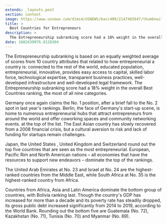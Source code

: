 ```yaml
--- 
extends: _layouts.post 
section: content 
image: https://www.usnews.com/dims4/USNEWS/bacc409/2147483647/thumbnail/1280x600/quality/85/?url=http%3A%2F%2Fmedia.beam.usnews.com%2Fe7%2F92%2F0924db4846898d5772397734380b%2Fbc18.bucket_entrepreneurship.jpg 
title: > 
  Best Countries for Entrepreneurs 
description: > 
  The Entrepreneurship subranking score had a 18% weight in the overall Best Countries ranking, the most of all nine categories.Japan, the United States , United Kingdom and Switzerland round out the top five countries that are seen as the most entrepreneurial.24 are the highest-ranked countries from the Middle East, while South Africa at No.35 is the highest-ranked country from Africa.Countries from Africa, Asia and Latin America dominate the bottom group of countries, with Bolivia ranking last. 
date: 1602439976.8128304 
--- 
```

The Entrepreneurship subranking is based on an equally weighted average of scores from 10 country attributes that related to how entrepreneurial a country is: connected to the rest of the world, educated population, entrepreneurial, innovative, provides easy access to capital, skilled labor force, technological expertise, transparent business practices, well-developed infrastructure and well-developed legal framework. The Entrepreneurship subranking score had a 18% weight in the overall Best Countries ranking, the most of all nine categories.

Germany once again claims the No. 1 position, after a brief fall to the No. 2 spot in last year's rankings. Berlin, the face of Germany's start-up scene, is home to numerous entrepreneurial hubs that attract entrepreneurs from around the world and offer coworking spaces and community networking events. at the top of the list. The East Asian country has slowly recovered from a 2008 financial crisis, but a cultural aversion to risk and lack of funding for startups remain challenges.

Japan, the United States , United Kingdom and Switzerland round out the top five countries that are seen as the most entrepreneurial. European, Pacific Rim and North American nations – all economies that have the resources to support new endeavors – dominate the top of the rankings.

The United Arab Emirates at No. 23 and Israel at No. 24 are the highest-ranked countries from the Middle East, while South Africa at No. 35 is the highest-ranked country from Africa.

Countries from Africa, Asia and Latin America dominate the bottom group of countries, with Bolivia ranking last. Though the country's GDP has increased for more than a decade and its poverty rate has steadily dropped, its gross public debt increased significantly from 2014 to 2019, according to the World Bank. Rounding out the bottom five are Guatemala (No. 72), Kazakhstan (No. 71), Tunisia (No. 70) and Myanmar (No. 69).